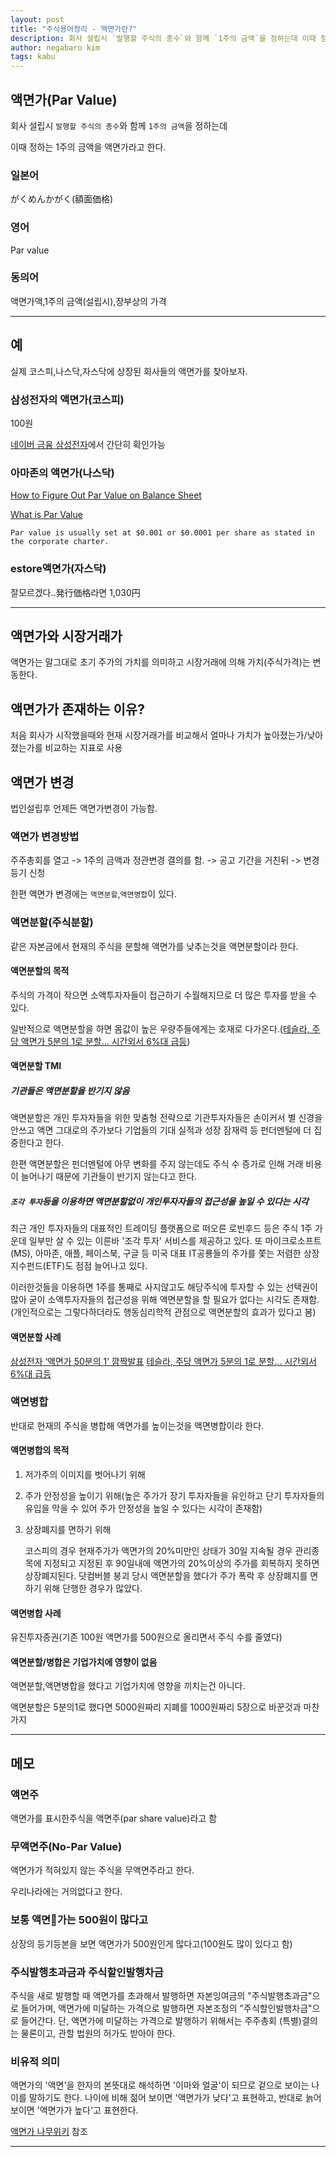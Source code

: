 ```yaml
---
layout: post
title: "주식용어정리 - 액면가란?"
description: 회사 설립시 `발행할 주식의 총수`와 함께 `1주의 금액`을 정하는데 이때 정하는 1주의 금액을 액면가라고 한다.
author: negabaro kim
tags: kabu
---
```


## 액면가(Par Value)

회사 설립시 `발행할 주식의 총수`와 함께 `1주의 금액`을 정하는데

이때 정하는 1주의 금액을 액면가라고 한다.

### 일본어

がくめんかがく(額面価格)

### 영어

Par value

### 동의어

액면가액,1주의 금액(설립시),장부상의 가격

---

## 예

실제 코스피,나스닥,자스닥에 상장된 회사들의 액면가를 찾아보자.

### 삼성전자의 액면가(코스피)

100원

[네이버 금융 삼성전자]에서 간단히 확인가능

[네이버 금융 삼성전자]: https://finance.naver.com/item/main.nhn?code=005930


### 아마존의 액면가(나스닥)


[How to Figure Out Par Value on Balance Sheet]

[What is Par Value]

```
Par value is usually set at $0.001 or $0.0001 per share as stated in the corporate charter.
```

### estore액면가(자스닥)

잘모르겠다..発行価格라면 1,030円

---

## 액면가와 시장거래가

액면가는 말그대로 초기 주가의 가치를 의미하고 시장거래에 의해 가치(주식가격)는 변동한다.

## 액면가가 존재하는 이유?


처음 회사가 시작했을때와 현재 시장거래가를 비교해서 얼마나 가치가 높아졌는가/낮아졌는가를 비교하는 지표로 사용


## 액면가 변경

법인설립후 언제든 액면가변경이 가능함.

### 액면가 변경방법

주주총회를 열고 -> 1주의 금액과 정관변경 결의를 함. -> 공고 기간을 거친뒤 -> 변경등기 신청

한편 액면가 변경에는 `액면분할`,`액면병합`이 있다.

### 액면분할(주식분할)

같은 자본금에서 현재의 주식을 분할해 액면가를 낮추는것을 액면분할이라 한다.

#### 액면분할의 목적

주식의 가격이 작으면 소액투자자들이 접근하기 수월해지므로 더 많은 투자를 받을 수 있다.

일반적으로 액면분할을 하면 몸값이 높은 우량주들에게는 호재로 다가온다.([테슬라, 주당 액면가 5분의 1로 분할... 시간외서 6%대 급등])


#### 액면분할 TMI 

##### 기관들은 액면분할을 반기지 않음

액면분할은 개인 투자자들을 위한 맞춤형 전략으로 기관투자자들은 손이커서 별 신경을 안쓰고
액면 그대로의 주가보다 기업들의 기대 실적과 성장 잠재력 등 펀더멘털에 더 집중한다고 한다.

한편 액면분할은 펀더멘털에 아무 변화를 주지 않는데도 주식 수 증가로 인해 거래 비용이 늘어나기 때문에 기관들이 반기지 않는다고 한다.

##### `조각 투자`등을 이용하면 액면분할없이 개인투자자들의 접근성을 높일 수 있다는 시각

최근 개인 투자자들의 대표적인 트레이딩 플랫폼으로 떠오른 로빈후드 등은 주식 1주 가운데 일부만 살 수 있는 이른바 '조각 투자' 서비스를 제공하고 있다. 또 마이크로소프트(MS), 아마존, 애플, 페이스북, 구글 등 미국 대표 IT공룡들의 주가를 쫓는 저렴한 상장지수펀드(ETF)도 점점 늘어나고 있다.

이러한것들을 이용하면 1주를 통째로 사지않고도 해당주식에 투자할 수 있는 선택권이 많아 굳이 소액투자자들의 접근성을 위해 액면분할을 할 필요가 없다는 시각도 존재함.
(개인적으로는 그렇다하더라도 행동심리학적 관점으로 액면분할의 효과가 있다고 봄)

#### 액면분할 사례

[삼성전자 ‘액면가 50분의 1’ 깜짝발표]
[테슬라, 주당 액면가 5분의 1로 분할... 시간외서 6%대 급등]

[삼성전자 ‘액면가 50분의 1’ 깜짝발표]: https://biz.chosun.com/site/data/html_dir/2018/01/31/2018013101260.html#:~:text=%ED%98%84%EC%9E%AC%20%EC%82%BC%EC%84%B1%EC%A0%84%EC%9E%90%20%EC%A3%BC%EC%8B%9D%20%EC%95%A1%EB%A9%B4%EA%B0%80,1932%EB%A7%8C4700%EC%A3%BC%EB%A1%9C%20%EB%8A%98%EC%96%B4%EB%82%9C%EB%8B%A4.

[테슬라, 주당 액면가 5분의 1로 분할... 시간외서 6%대 급등]: https://biz.chosun.com/site/data/html_dir/2020/08/12/2020081200548.html

### 액면병합

반대로 현재의 주식을 병합해 액면가를 높이는것을 액면병합이라 한다.

#### 액면병합의 목적

1. 저가주의 이미지를 벗어나기 위해

2. 주가 안정성을 높이기 위해(높은 주가가 장기 투자자들을 유인하고 단기 투자자들의 유입을 막을 수 있어 주가 안정성을 높일 수 있다는 시각이 존재함)

3. 상장폐지를 면하기 위해

   코스피의 경우 현재주가가 액면가의 20%미만인 상태가 30일 지속될 경우 관리종목에 지정되고 지정된 후 90일내에 액면가의 20%이상의 주가를 회복하지 못하면 상장폐지된다. 닷컴버블 붕괴 당시 액면분할을 했다가 주가 폭락 후 상장폐지를 면하기 위해 단행한 경우가 많았다.


#### 액면병합 사례

유진투자증권(기존 100원 액면가를 500원으로 올리면서 주식 수를 줄였다)

#### 액면분할/병합은 기업가치에 영향이 없음

액면분할,액면병합을 했다고 기업가치에 영향을 끼치는건 아니다.

액면분할은 5분의1로 했다면 5000원짜리 지폐를 1000원짜리 5장으로 바꾼것과 마찬가지


---

## 메모

### 액면주

액면가를 표시한주식을 액면주(par share value)라고 함

### 무액면주(No-Par Value)

액면가가 적혀있지 않는 주식을 무액면주라고 한다.

우리나라에는 거의없다고 한다.


### 보통 액면가는 500원이 많다고

상장의 등기등본을 보면 액면가가 500원인게 많다고(100원도 많이 있다고 함)


### 주식발행초과금과 주식할인발행차금

주식을 새로 발행할 때 액면가를 초과해서 발행하면 자본잉여금의 "주식발행초과금"으로 들어가며, 액면가에 미달하는 가격으로 발행하면 자본조정의 "주식할인발행차금"으로 들어간다. 단, 액면가에 미달하는 가격으로 발행하기 위해서는 주주총회 (특별)결의는 물론이고, 관할 법원의 허가도 받아야 한다.

### 비유적 의미

액면가의 '액면'을 한자의 본뜻대로 해석하면 '이마와 얼굴'이 되므로 겉으로 보이는 나이를 말하기도 한다. 나이에 비해 젊어 보이면 '액면가가 낮다'고 표현하고, 반대로 늙어 보이면 '액면가가 높다'고 표현한다.

[액면가 나무위키] 참조

---

[How to Figure Out Par Value on Balance Sheet]: https://www.fool.com/knowledge-center/how-to-figure-out-par-value-on-balance-sheet.aspx

[What is Par Value]: https://corporatefinanceinstitute.com/resources/knowledge/accounting/par-value-overview/
[액면가 뜻 - 주식 액면가 알아보기]: https://cowblog.tistory.com/45
[액면가 나무위키]: https://namu.wiki/w/%EC%95%A1%EB%A9%B4%EA%B0%80